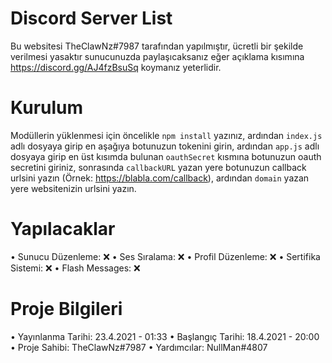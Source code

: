 # Discord Server List

Bu websitesi TheClawNz#7987 tarafından yapılmıştır, ücretli bir şekilde verilmesi yasaktır sunucunuzda paylaşıcaksanız eğer açıklama kısımına https://discord.gg/AJ4fzBsuSq koymanız yeterlidir.

# Kurulum

Modüllerin yüklenmesi için öncelikle <code>npm install</code> yazınız,
ardından <code>index.js</code> adlı dosyaya girip en aşağıya botunuzun tokenini girin,
ardından <code>app.js</code> adlı dosyaya girip en üst kısımda bulunan <code>oauthSecret</code> kısmına botunuzun oauth secretini giriniz, sonrasında <code>callbackURL</code> yazan yere botunuzun callback urlsini yazın (Örnek: https://blabla.com/callback), ardından <code>domain</code> yazan yere websitenizin urlsini yazın.

# Yapılacaklar

• Sunucu Düzenleme: ❌
• Ses Sıralama: ❌
• Profil Düzenleme: ❌
• Sertifika Sistemi: ❌
• Flash Messages: ❌

# Proje Bilgileri

• Yayınlanma Tarihi: 23.4.2021 - 01:33
• Başlangıç Tarihi: 18.4.2021 - 20:00
• Proje Sahibi: TheClawNz#7987
• Yardımcılar: NullMan#4807
